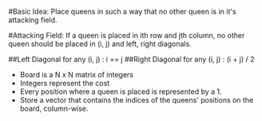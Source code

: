 #Basic Idea: 
	Place queens in such a way that no other queen is in it's attacking field.

#Attacking Field: 
	If a queen is placed in ith row and jth column, no other queen should be placed
	in (i, j) and left, right diagonals.

##Left Diagonal for any (i, j)  : i == j
##Right Diagonal for any (i, j) : (i + j) / 2

* Board is a N x N  matrix of integers
* Integers represent the cost
* Every position where a queen is placed is represented by a 1.
* Store a vector that contains the indices of the queens' positions on the board, column-wise.

